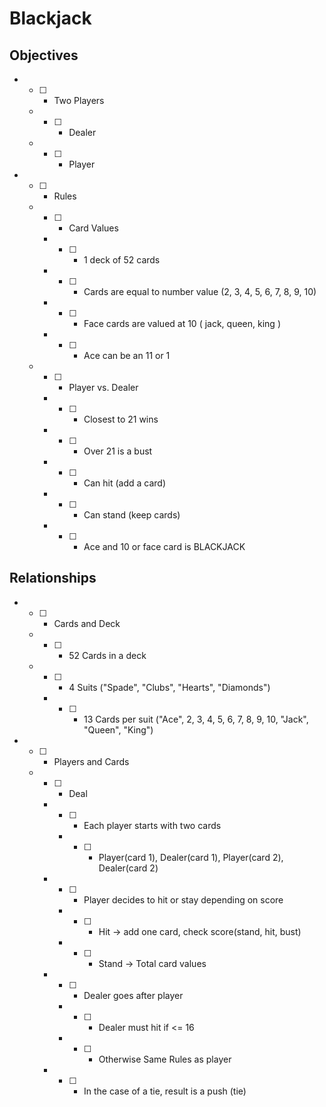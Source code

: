 # Blackjack

## Objectives
* -[ ] - Two Players
  * -[ ] - Dealer
  * -[ ] - Player
* -[ ] - Rules
  * -[ ] - Card Values
    * -[ ] - 1 deck of 52 cards
    * -[ ] - Cards are equal to number value (2, 3, 4, 5, 6, 7, 8, 9, 10)
    * -[ ] - Face cards are valued at 10 ( jack, queen, king )
    * -[ ] - Ace can be an 11 or 1
  * -[ ] - Player vs. Dealer
    * -[ ] - Closest to 21 wins
    * -[ ] - Over 21 is a bust
    * -[ ] - Can hit (add a card)
    * -[ ] - Can stand (keep cards)
    * -[ ] - Ace and 10 or face card is BLACKJACK

## Relationships
* -[ ] - Cards and Deck
  * -[ ] - 52 Cards in a deck
  * -[ ] - 4 Suits ("Spade", "Clubs", "Hearts", "Diamonds")
    * -[ ] - 13 Cards per suit ("Ace", 2, 3, 4, 5, 6, 7, 8, 9, 10, "Jack", "Queen", "King")
* -[ ] - Players and Cards
  * -[ ] - Deal
    * -[ ] - Each player starts with two cards
      * -[ ] - Player(card 1), Dealer(card 1), Player(card 2), Dealer(card 2)
    * -[ ] - Player decides to hit or stay depending on score
      * -[ ] - Hit -> add one card, check score(stand, hit, bust)
      * -[ ] - Stand -> Total card values
    * -[ ] - Dealer goes after player
      * -[ ] - Dealer must hit if <= 16
      * -[ ] - Otherwise Same Rules as player
    * -[ ] - In the case of a tie, result is a push (tie)

